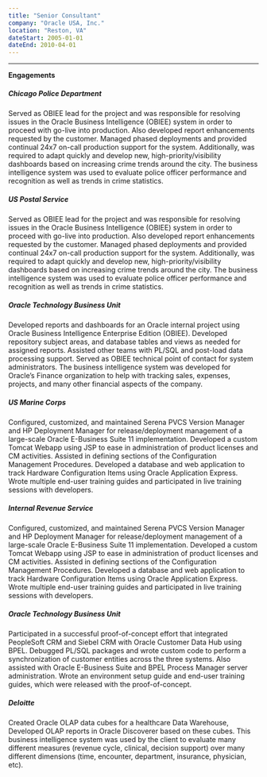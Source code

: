 ```yaml
---
title: "Senior Consultant"
company: "Oracle USA, Inc."
location: "Reston, VA"
dateStart: 2005-01-01
dateEnd: 2010-04-01
---
```


---

**Engagements**

##### Chicago Police Department

Served as OBIEE lead for the project and was responsible for resolving issues in the Oracle Business Intelligence (OBIEE) system in order to proceed with go-live into production.  Also developed report enhancements requested by the customer.  Managed phased deployments and provided continual 24x7 on-call production support for the system.  Additionally, was required to adapt quickly and develop new, high-priority/visibility dashboards based on increasing crime trends around the city.  The business intelligence system was used to evaluate police officer performance and recognition as well as trends in crime statistics.

##### US Postal Service

Served as OBIEE lead for the project and was responsible for resolving issues in the Oracle Business Intelligence (OBIEE) system in order to proceed with go-live into production.  Also developed report enhancements requested by the customer.  Managed phased deployments and provided continual 24x7 on-call production support for the system.  Additionally, was required to adapt quickly and develop new, high-priority/visibility dashboards based on increasing crime trends around the city.  The business intelligence system was used to evaluate police officer performance and recognition as well as trends in crime statistics.

##### Oracle Technology Business Unit

Developed reports and dashboards for an Oracle internal project using Oracle Business Intelligence Enterprise Edition (OBIEE).  Developed repository subject areas, and database tables and views as needed for assigned reports.  Assisted other teams with PL/SQL and post-load data processing support.  Served as OBIEE technical point of contact for system administrators.  The business intelligence system was developed for Oracle’s Finance organization to help with tracking sales, expenses, projects, and many other financial aspects of the company.

##### US Marine Corps

Configured, customized, and maintained Serena PVCS Version Manager and HP Deployment Manager for release/deployment management of a large-scale Oracle E-Business Suite 11 implementation.  Developed a custom Tomcat Webapp using JSP to ease in administration of product licenses and CM activities.  Assisted in defining sections of the Configuration Management Procedures.  Developed a database and web application to track Hardware Configuration Items using Oracle Application Express.  Wrote multiple end-user training guides and participated in live training sessions with developers.

##### Internal Revenue Service

Configured, customized, and maintained Serena PVCS Version Manager and HP Deployment Manager for release/deployment management of a large-scale Oracle E-Business Suite 11 implementation.  Developed a custom Tomcat Webapp using JSP to ease in administration of product licenses and CM activities.  Assisted in defining sections of the Configuration Management Procedures.  Developed a database and web application to track Hardware Configuration Items using Oracle Application Express.  Wrote multiple end-user training guides and participated in live training sessions with developers.

##### Oracle Technology Business Unit

Participated in a successful proof-of-concept effort that integrated PeopleSoft CRM and Siebel CRM with Oracle Customer Data Hub using BPEL.  Debugged PL/SQL packages and wrote custom code to perform a synchronization of customer entities across the three systems.  Also assisted with Oracle E-Business Suite and BPEL Process Manager server administration.  Wrote an environment setup guide and end-user training guides, which were released with the proof-of-concept.

##### Deloitte

Created Oracle OLAP data cubes for a healthcare Data Warehouse, Developed OLAP reports in Oracle Discoverer based on these cubes.  This business intelligence system was used by the client to evaluate many different measures (revenue cycle, clinical, decision support) over many different dimensions (time, encounter, department, insurance, physician, etc).